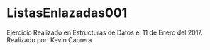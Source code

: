 # ListasEnlazadas001
Ejercicio Realizado en Estructuras de Datos el 11 de Enero del 2017.
Realizado por: Kevin Cabrera
